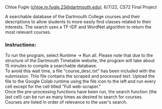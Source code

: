 Chloe Fugle (chloe.m.fugle.23@dartmouth.edu), 6/7/22, CS72 Final Project 

A searchable database of the Dartmouth College courses and their descriptions to allow students to more easily find classes related to their interests. The search uses a TF-IDF and WordNet algorithm to return the most relevant courses.  

### Instructions:  
To run the program, select Runtime -> Run all. Please note that due to the structure of the Dartmouth Timetable website, the program will take about 15 minutes to compile a searchable database.   
To avoid this wait time, a file "course_desc.txt" has been included with the submission. This file contains the scraped and processed text. Upload the file to the Google Colab runtime using the file icon to the left and run every cell except for the cell titled "Full web-scraper."  
Once the pre-processing functions have been run, the search function (the last cell) can be run as many times as desired to search for courses. Courses are listed in order of relevance to the user's search.
